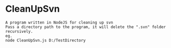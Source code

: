 # CleanUpSvn
    A program written in NodeJS for cleaning up svn
    Pass a directory path to the program, it will delete the ".svn" folder recursively.
    eg.
    node CleanUpSvn.js D:/TestDirectory
